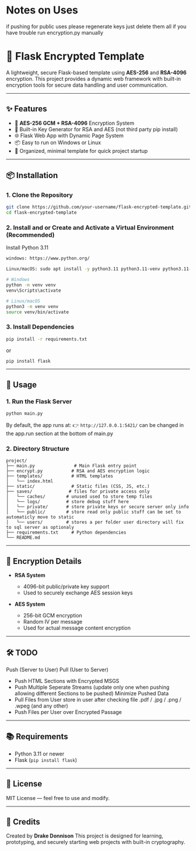 # Notes on Uses
if pushing for public uses please regenerate keys
just delete them all if you have trouble run encryption.py manually


# 🔐 Flask Encrypted Template

A lightweight, secure Flask-based template using **AES-256** and **RSA-4096** encryption. This project provides a dynamic web framework with built-in encryption tools for secure data handling and user communication.

---

## ✨ Features

* 🔑 **AES-256 GCM + RSA-4096** Encryption System
* 🧰 Built-in Key Generator for RSA and AES (not third party pip install)
* 🌐 Flask Web App with Dynamic Page System 
* 📦 Easy to run on Windows or Linux
* 📁 Organized, minimal template for quick project startup

---

## 📦 Installation

### 1. Clone the Repository

```bash
git clone https://github.com/your-username/flask-encrypted-template.git
cd flask-encrypted-template
```

### 2. Install and or Create and Activate a Virtual Environment (Recommended)

Install Python 3.11
```bash
windows: https://www.python.org/
```

```bash
Linux/macOS: sudo apt install -y python3.11 python3.11-venv python3.11-dev
```

```bash
# Windows
python -m venv venv
venv\Scripts\activate

# Linux/macOS
python3 -m venv venv
source venv/bin/activate
```

### 3. Install Dependencies

```bash
pip install -r requirements.txt
```
or
```bash
pip install flask
```

---

## 🚀 Usage

### 1. Run the Flask Server

```bash
python main.py
```

By default, the app runs at:
👉 `http://127.0.0.1:5421/` 
can be changed in the app.run section at the bottom of main.py

### 2. Directory Structure

```
project/
├── main.py               # Main Flask entry point
├── encrypt.py           # RSA and AES encryption logic
├── templates/           # HTML templates
│   └── index.html
├── static/              # Static files (CSS, JS, etc.)
├── saves/              # files for private access only
│   └── caches/        # unused used to store temp files
│   └── logs/          # store debug stuff here
│   └── private/       # store private keys or secure server only info
│   └── public/        # store read only public stuff can be set to automaticly move to static
│   └── users/         # stores a per folder user directory will fix to sql server as optionaly 
├── requirements.txt     # Python dependencies
└── README.md
```

---

## 🔐 Encryption Details

* **RSA System**

  * 4096-bit public/private key support
  * Used to securely exchange AES session keys

* **AES System**

  * 256-bit GCM encryption
  * Random IV per message
  * Used for actual message content encryption

---

## 🛠 TODO

Push (Server to User)
Pull (User to Server)

* Push HTML Sections with Encrypted MSGS
* Push Multiple Seperate Streams (update only one when pushing allowing different Sections to be pushed) Minimize Pushed Data
* Pull Files from User store in user after checking file .pdf / .jpg / .png / .wpeg (and any other)
* Push Files per User over Encrypted Passage

---

## 📚 Requirements

* Python 3.11 or newer
* Flask (`pip install flask`)

---

## 📜 License

MIT License — feel free to use and modify.

---

## 🧠 Credits

Created by **Drake Donnison**
This project is designed for learning, prototyping, and securely starting web projects with built-in cryptography.
